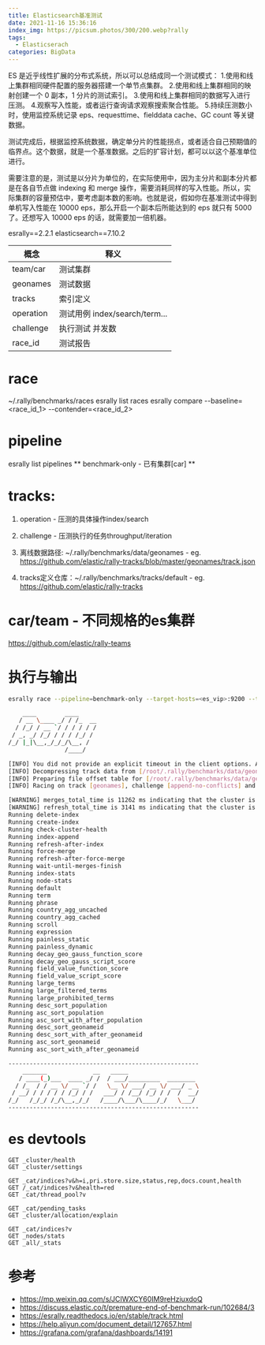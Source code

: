 ```yaml
---
title: Elasticsearch基准测试
date: 2021-11-16 15:36:16
index_img: https://picsum.photos/300/200.webp?rally
tags:
  - Elasticserach
categories: BigData
---
```

ES 是近乎线性扩展的分布式系统，所以可以总结成同一个测试模式：
1.使用和线上集群相同硬件配置的服务器搭建一个单节点集群。
2.使用和线上集群相同的映射创建一个 0 副本，1 分片的测试索引。
3.使用和线上集群相同的数据写入进行压测。
4.观察写入性能，或者运行查询请求观察搜索聚合性能。
5.持续压测数小时，使用监控系统记录 eps、requesttime、fielddata cache、GC count 等关键数据。

测试完成后，根据监控系统数据，确定单分片的性能拐点，或者适合自己预期值的临界点。这个数据，就是一个基准数据。之后的扩容计划，都可以以这个基准单位进行。

需要注意的是，测试是以分片为单位的，在实际使用中，因为主分片和副本分片都是在各自节点做 indexing 和 merge 操作，需要消耗同样的写入性能。所以，实际集群的容量预估中，要考虑副本数的影响。也就是说，假如你在基准测试中得到单机写入性能在 10000 eps，那么开启一个副本后所能达到的 eps 就只有 5000 了。还想写入 10000 eps 的话，就需要加一倍机器。

<!-- more -->

esrally==2.2.1
elasticsearch==7.10.2

| 概念 | 释义 |
| ---  | ---- |
|team/car  | 测试集群                      |    
|geonames  | 测试数据                      |
|tracks    | 索引定义                      |
|operation | 测试用例 index/search/term... |
|challenge | 执行测试 并发数                | 
|race_id   | 测试报告                      |


# race 
  ~/.rally/benchmarks/races
  esrally list races
  esrally compare --baseline=<race_id_1> --contender=<race_id_2>

# pipeline
  esrally list pipelines
  ** benchmark-only - 已有集群[car] **

# tracks:
  1. operation - 压测的具体操作index/search
  2. challenge - 压测执行的任务throughput/iteration

  3. 离线数据路径: ~/.rally/benchmarks/data/geonames
    - eg. https://github.com/elastic/rally-tracks/blob/master/geonames/track.json
  4. tracks定义仓库：~/.rally/benchmarks/tracks/default 
    - eg. https://github.com/elastic/rally-tracks

# car/team - 不同规格的es集群
https://github.com/elastic/rally-teams

# 执行与输出
```bash
esrally race --pipeline=benchmark-only --target-hosts=<es_vip>:9200 --track=geonames  --client-options="use_ssl:true,basic_auth_user:'admin',basic_auth_password:'admin',verify_certs:false" --challenge=append-no-conflicts  --offline

    ____        ____
   / __ \____ _/ / /_  __
  / /_/ / __ `/ / / / / /
 / _, _/ /_/ / / / /_/ /
/_/ |_|\__,_/_/_/\__, /
                /____/

[INFO] You did not provide an explicit timeout in the client options. Assuming default of 10 seconds.
[INFO] Decompressing track data from [/root/.rally/benchmarks/data/geonames/documents-2.json.bz2] to [/root/.rally/benchmarks/data/geonames/documents-2.json] (resulting size: [3.30] GB) ... [OK]
[INFO] Preparing file offset table for [/root/.rally/benchmarks/data/geonames/documents-2.json] ... [OK]
[INFO] Racing on track [geonames], challenge [append-no-conflicts] and car ['external'] with version [7.10.2].

[WARNING] merges_total_time is 11262 ms indicating that the cluster is not in a defined clean state. Recorded index time metrics may be misleading.
[WARNING] refresh_total_time is 3141 ms indicating that the cluster is not in a defined clean state. Recorded index time metrics may be misleading.
Running delete-index                                                           [100% done]
Running create-index                                                           [100% done]
Running check-cluster-health                                                   [100% done]
Running index-append                                                           [100% done]
Running refresh-after-index                                                    [100% done]
Running force-merge                                                            [100% done]
Running refresh-after-force-merge                                              [100% done]
Running wait-until-merges-finish                                               [100% done]
Running index-stats                                                            [100% done]
Running node-stats                                                             [100% done]
Running default                                                                [100% done]
Running term                                                                   [100% done]
Running phrase                                                                 [100% done]
Running country_agg_uncached                                                   [100% done]
Running country_agg_cached                                                     [100% done]
Running scroll                                                                 [100% done]
Running expression                                                             [100% done]
Running painless_static                                                        [100% done]
Running painless_dynamic                                                       [100% done]
Running decay_geo_gauss_function_score                                         [100% done]
Running decay_geo_gauss_script_score                                           [100% done]
Running field_value_function_score                                             [100% done]
Running field_value_script_score                                               [100% done]
Running large_terms                                                            [100% done]
Running large_filtered_terms                                                   [100% done]
Running large_prohibited_terms                                                 [100% done]
Running desc_sort_population                                                   [100% done]
Running asc_sort_population                                                    [100% done]
Running asc_sort_with_after_population                                         [100% done]
Running desc_sort_geonameid                                                    [100% done]
Running desc_sort_with_after_geonameid                                         [100% done]
Running asc_sort_geonameid                                                     [100% done]
Running asc_sort_with_after_geonameid                                          [100% done]

------------------------------------------------------
    _______             __   _____
   / ____(_)___  ____ _/ /  / ___/_________  ________
  / /_  / / __ \/ __ `/ /   \__ \/ ___/ __ \/ ___/ _ \
 / __/ / / / / / /_/ / /   ___/ / /__/ /_/ / /  /  __/
/_/   /_/_/ /_/\__,_/_/   /____/\___/\____/_/   \___/
------------------------------------------------------
```

# es devtools
```
GET _cluster/health
GET _cluster/settings

GET _cat/indices?v&h=i,pri.store.size,status,rep,docs.count,health
GET /_cat/indices?v&health=red
GET _cat/thread_pool?v

GET _cat/pending_tasks
GET _cluster/allocation/explain

GET _cat/indices?v
GET _nodes/stats
GET _all/_stats
```

# 参考
- https://mp.weixin.qq.com/s/JCIWXCY60IM9reHziuxdoQ
- https://discuss.elastic.co/t/premature-end-of-benchmark-run/102684/3
- https://esrally.readthedocs.io/en/stable/track.html
- https://help.aliyun.com/document_detail/127657.html
- https://grafana.com/grafana/dashboards/14191